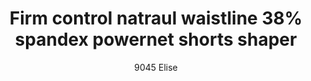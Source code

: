 ---
layout: product
title: Firm control natraul waistline 38% spandex powernet shorts shaper
subtitle: 9045 Elise
price: '38.00'
feature_image: 
  - /shaping-lingerie/9045-front.jpg
  - /shaping-lingerie/9045-back.jpg
categories: 
  - Tummy & Waist
  - Rear & Hips
  - Thighs & Legs
  - Shorts & Leggings
---